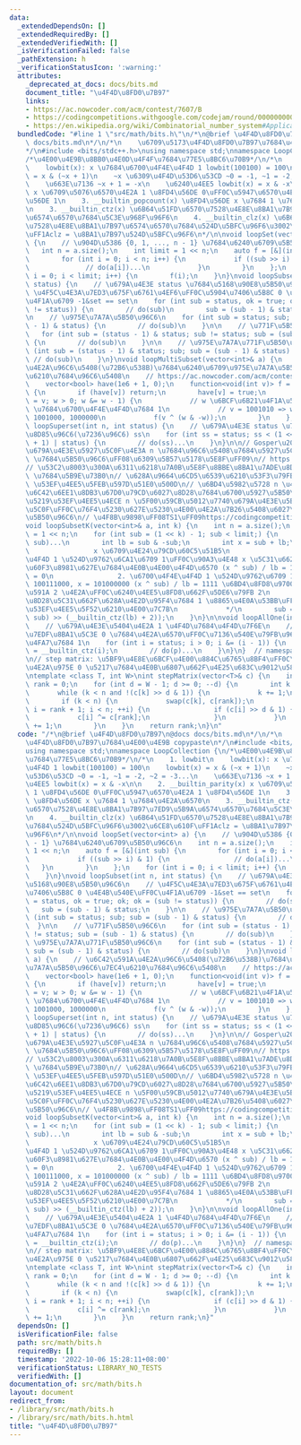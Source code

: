 ```yaml
---
data:
  _extendedDependsOn: []
  _extendedRequiredBy: []
  _extendedVerifiedWith: []
  _isVerificationFailed: false
  _pathExtension: h
  _verificationStatusIcon: ':warning:'
  attributes:
    _deprecated_at_docs: docs/bits.md
    document_title: "\u4F4D\u8FD0\u7B97"
    links:
    - https://ac.nowcoder.com/acm/contest/7607/B
    - https://codingcompetitions.withgoogle.com/codejam/round/0000000000007706/0000000000045875
    - https://en.wikipedia.org/wiki/Combinatorial_number_system#Applications
  bundledCode: "#line 1 \"src/math/bits.h\"\n/*\n@brief \u4F4D\u8FD0\u7B97\n@docs\
    \ docs/bits.md\n*/\n/*\n    \u6709\u5173\u4F4D\u8FD0\u7B97\u7684\u4E00\u4E9B copypaste\n\
    */\n#include <bits/stdc++.h>\nusing namespace std;\nnamespace LoopCollection {\n\
    /*\u4E00\u4E9B\u8BB0\u4E0D\u4F4F\u7684\u77E5\u8BC6\u70B9*/\n/*\n    1. lowbit\n\
    \    lowbit(x): x \u7684\u6700\u4F4E\u4F4D 1 lowbit(100100) = 100\n    lowbit(x)\
    \ = x & (~x + 1)\n    ~x \u6309\u4F4D\u53D6\u53CD ~0 = -1, ~1 = -2, ~2 = -3...\n\
    \    \u663E\u7136 ~x + 1 = -x\n    \u6240\u4EE5 lowbit(x) = x & -x\n\n    2. __builtin_parity(x)\
    \ x \u6709\u5076\u6570\u4E2A 1 \u8FD4\u56DE 0\uFF0C\u5947\u6570\u4E2A 1 \u8FD4\
    \u56DE 1\n    3. __builtin_popcount(x) \u8FD4\u56DE x \u7684 1 \u7684\u4E2A\u6570\
    \n    3. __builtin_ctz(x) \u6B64\u51FD\u6570\u7528\u4E8E\u8BA1\u7B97\u7ED9\u5B9A\
    \u6574\u6570\u7684\u5C3E\u968F\u96F6\n    4. __builtin_clz(x) \u6B64\u51FD\u6570\
    \u7528\u4E8E\u8BA1\u7B97\u6574\u6570\u7684\u524D\u5BFC\u96F6\u3002\u6CE8\u610F\
    \uFF1Aclz = \u8BA1\u7B97\u524D\u5BFC\u96F6\n*/\n\nvoid loopSet(vector<int> a)\
    \ {\n    // \u904D\u5386 {0, 1, ..., n - 1} \u7684\u6240\u6709\u5B50\u96C6\n \
    \   int n = a.size();\n    int limit = 1 << n;\n    auto f = [&](int sub) {\n\
    \        for (int i = 0; i < n; i++) {\n            if ((sub >> i) & 1) {\n  \
    \              // do(a[i])...\n            }\n        }\n    };\n    for (int\
    \ i = 0; i < limit; i++) {\n        f(i);\n    }\n}\nvoid loopSubset(int n, int\
    \ status) {\n    // \u679A\u4E3E status \u7684\u5168\u90E8\u5B50\u96C6\n    //\
    \ \u4F5C\u4E3A\u7ED3\u675F\u6761\u4EF6\uFF0C\u5904\u7406\u5B8C 0 \u4E4B\u540E\uFF0C\
    \u4F1A\u6709 -1&set == set\n    for (int sub = status, ok = true; ok; ok = (sub\
    \ != status)) {\n        // do(sub)\n        sub = (sub - 1) & status;\n    }\n\
    \n    // \u975E\u7A7A\u5B50\u96C6\n    for (int sub = status; sub; sub = (sub\
    \ - 1) & status) {\n        // do(sub)\n    }\n\n    // \u771F\u5B50\u96C6\n \
    \   for (int sub = (status - 1) & status; sub != status; sub = (sub - 1) & status)\
    \ {\n        // do(sub)\n    }\n\n    // \u975E\u7A7A\u771F\u5B50\u96C6\n    for\
    \ (int sub = (status - 1) & status; sub; sub = (sub - 1) & status) {\n       \
    \ // do(sub)\n    }\n}\nvoid loopMultiSubset(vector<int>& a) {\n    // \u6C42\u591A\
    \u4E2A\u96C6\u5408(\u72B6\u538B)\u7684\u6240\u6709\u975E\u7A7A\u5B50\u96C6\u7EC4\
    \u6210\u7684\u96C6\u5408\n    // https://ac.nowcoder.com/acm/contest/7607/B\n\
    \    vector<bool> have(1e6 + 1, 0);\n    function<void(int v)> f = [&](int v)\
    \ {\n        if (have[v]) return;\n        have[v] = true;\n        for (int w\
    \ = v; w > 0; w &= w - 1) {\n            // w \u6BCF\u6B21\u4F1A\u5E72\u6389 v\
    \ \u7684\u6700\u4F4E\u4F4D\u7684 1\n            // v = 1001010 => w = 1001010,\
    \ 1001000, 1000000\n            f(v ^ (w & -w));\n        }\n    };\n}\n\nvoid\
    \ loopSuperset(int n, int status) {\n    // \u679A\u4E3E status \u7684\u5168\u90E8\
    \u8D85\u96C6(\u7236\u96C6) ss\n    for (int ss = status; ss < (1 << n); ss = (ss\
    \ + 1) | status) {\n        // do(ss)...\n    }\n}\n\n// Gosper\u2019s Hack\uFF1A\
    \u679A\u4E3E\u5927\u5C0F\u4E3A n \u7684\u96C6\u5408\u7684\u5927\u5C0F\u4E3A k\
    \ \u7684\u5B50\u96C6\uFF08\u6309\u5B57\u5178\u5E8F\uFF09\n// https://en.wikipedia.org/wiki/Combinatorial_number_system#Applications\n\
    // \u53C2\u8003\u300A\u6311\u6218\u7A0B\u5E8F\u8BBE\u8BA1\u7ADE\u8D5B\u300Bp.156-158\
    \ \u7684\u5B9E\u73B0\n// \u628A\u9664\u6CD5\u6539\u6210\u53F3\u79FB bits.TrailingZeros\
    \ \u53EF\u4EE5\u5FEB\u597D\u51E0\u500D\n// \u6BD4\u5982\u5728 n \u4E2A\u6570\u4E2D\
    \u6C42\u6EE1\u8DB3\u67D0\u79CD\u6027\u8D28\u7684\u6700\u5927\u5B50\u96C6\uFF0C\
    \u5219\u53EF\u4EE5\u4ECE n \u5F00\u59CB\u5012\u7740\u679A\u4E3E\u5B50\u96C6\u5927\
    \u5C0F\uFF0C\u76F4\u5230\u627E\u5230\u4E00\u4E2A\u7B26\u5408\u6027\u8D28\u7684\
    \u5B50\u96C6\n// \u4F8B\u9898\uFF08TS1\uFF09https://codingcompetitions.withgoogle.com/codejam/round/0000000000007706/0000000000045875\n\
    void loopSubsetK(vector<int>& a, int k) {\n    int n = a.size();\n    int limit\
    \ = 1 << n;\n    for (int sub = (1 << k) - 1; sub < limit;) {\n        // do(a,\
    \ sub)...\n        int lb = sub & -sub;\n        int x = sub + lb;\n        /*\n\
    \                x \u6709\u4E24\u79CD\u60C5\u51B5\n                1. \u6700\u4F4E\
    \u4F4D 1 \u524D\u9762\u6CA1\u6709 1\uFF0C\u90A3\u4E48 x \u5C31\u662F\u6211\u4EEC\
    \u60F3\u8981\u627E\u7684\u4E0B\u4E00\u4F4D\u6570 (x ^ sub) / lb = 11, 11 >> 2\
    \ = 0\n                2. \u6700\u4F4E\u4F4D 1 \u524D\u9762\u6709 1, \u6BD4\u5982\
    \ 100111000, x = 101000000 (x ^ sub) / lb = 1111 \u6BD4\u8FD8\u9700\u8981\u7684\
    \u591A 2 \u4E2A\uFF0C\u6240\u4EE5\u8FD8\u662F\u5DE6\u79FB 2\n                \u672C\
    \u8D28\u5C31\u662F\u628A\u4E2D\u95F4\u7684 1 \u8865\u4E0A\u53BB\uFF0C\u5176\u5B9E\
    \u53EF\u4EE5\u5F52\u6210\u4E00\u7C7B\n            */\n        sub = x + ((x ^\
    \ sub) >> (__builtin_ctz(lb) + 2));\n    }\n}\n\nvoid loopAllOne(int status) {\n\
    \    // \u679A\u4E3E\u5404\u4E2A 1 \u4F4D\u7684\u4F4D\u7F6E\n    // \u6BCF\u6B21\
    \u7EDF\u8BA1\u5C3E 0 \u7684\u4E2A\u6570\uFF0C\u7136\u540E\u79FB\u9664\u6700\u53F3\
    \u4FA7\u7684 1\n    for (int i = status; i > 0; i &= (i - 1)) {\n        int p\
    \ = __builtin_ctz(i);\n        // do(p)...\n    }\n}\n}  // namespace LoopCollection\n\
    \n// step matrix: \u5BF9\u4E8E\u6BCF\u4E00\u884C\u6765\u8BF4\uFF0C\u7B2C\u4E00\
    \u4E2A\u975E 0 \u5217\u7684\u4E0B\u6807\u662F\u4E25\u683C\u9012\u589E\u7684\u3002\
    \ntemplate <class T, int W>\nint stepMatrix(vector<T>& c) {\n    int n = (int)c.size(),\
    \ rank = 0;\n    for (int d = W - 1; d >= 0; --d) {\n        int k = rank;\n \
    \       while (k < n and !(c[k] >> d & 1)) {\n            k += 1;\n        }\n\
    \        if (k < n) {\n            swap(c[k], c[rank]);\n            for (int\
    \ i = rank + 1; i < n; ++i) {\n                if (c[i] >> d & 1) {\n        \
    \            c[i] ^= c[rank];\n                }\n            }\n            rank\
    \ += 1;\n        }\n    }\n    return rank;\n}\n"
  code: "/*\n@brief \u4F4D\u8FD0\u7B97\n@docs docs/bits.md\n*/\n/*\n    \u6709\u5173\
    \u4F4D\u8FD0\u7B97\u7684\u4E00\u4E9B copypaste\n*/\n#include <bits/stdc++.h>\n\
    using namespace std;\nnamespace LoopCollection {\n/*\u4E00\u4E9B\u8BB0\u4E0D\u4F4F\
    \u7684\u77E5\u8BC6\u70B9*/\n/*\n    1. lowbit\n    lowbit(x): x \u7684\u6700\u4F4E\
    \u4F4D 1 lowbit(100100) = 100\n    lowbit(x) = x & (~x + 1)\n    ~x \u6309\u4F4D\
    \u53D6\u53CD ~0 = -1, ~1 = -2, ~2 = -3...\n    \u663E\u7136 ~x + 1 = -x\n    \u6240\
    \u4EE5 lowbit(x) = x & -x\n\n    2. __builtin_parity(x) x \u6709\u5076\u6570\u4E2A\
    \ 1 \u8FD4\u56DE 0\uFF0C\u5947\u6570\u4E2A 1 \u8FD4\u56DE 1\n    3. __builtin_popcount(x)\
    \ \u8FD4\u56DE x \u7684 1 \u7684\u4E2A\u6570\n    3. __builtin_ctz(x) \u6B64\u51FD\
    \u6570\u7528\u4E8E\u8BA1\u7B97\u7ED9\u5B9A\u6574\u6570\u7684\u5C3E\u968F\u96F6\
    \n    4. __builtin_clz(x) \u6B64\u51FD\u6570\u7528\u4E8E\u8BA1\u7B97\u6574\u6570\
    \u7684\u524D\u5BFC\u96F6\u3002\u6CE8\u610F\uFF1Aclz = \u8BA1\u7B97\u524D\u5BFC\
    \u96F6\n*/\n\nvoid loopSet(vector<int> a) {\n    // \u904D\u5386 {0, 1, ..., n\
    \ - 1} \u7684\u6240\u6709\u5B50\u96C6\n    int n = a.size();\n    int limit =\
    \ 1 << n;\n    auto f = [&](int sub) {\n        for (int i = 0; i < n; i++) {\n\
    \            if ((sub >> i) & 1) {\n                // do(a[i])...\n         \
    \   }\n        }\n    };\n    for (int i = 0; i < limit; i++) {\n        f(i);\n\
    \    }\n}\nvoid loopSubset(int n, int status) {\n    // \u679A\u4E3E status \u7684\
    \u5168\u90E8\u5B50\u96C6\n    // \u4F5C\u4E3A\u7ED3\u675F\u6761\u4EF6\uFF0C\u5904\
    \u7406\u5B8C 0 \u4E4B\u540E\uFF0C\u4F1A\u6709 -1&set == set\n    for (int sub\
    \ = status, ok = true; ok; ok = (sub != status)) {\n        // do(sub)\n     \
    \   sub = (sub - 1) & status;\n    }\n\n    // \u975E\u7A7A\u5B50\u96C6\n    for\
    \ (int sub = status; sub; sub = (sub - 1) & status) {\n        // do(sub)\n  \
    \  }\n\n    // \u771F\u5B50\u96C6\n    for (int sub = (status - 1) & status; sub\
    \ != status; sub = (sub - 1) & status) {\n        // do(sub)\n    }\n\n    //\
    \ \u975E\u7A7A\u771F\u5B50\u96C6\n    for (int sub = (status - 1) & status; sub;\
    \ sub = (sub - 1) & status) {\n        // do(sub)\n    }\n}\nvoid loopMultiSubset(vector<int>&\
    \ a) {\n    // \u6C42\u591A\u4E2A\u96C6\u5408(\u72B6\u538B)\u7684\u6240\u6709\u975E\
    \u7A7A\u5B50\u96C6\u7EC4\u6210\u7684\u96C6\u5408\n    // https://ac.nowcoder.com/acm/contest/7607/B\n\
    \    vector<bool> have(1e6 + 1, 0);\n    function<void(int v)> f = [&](int v)\
    \ {\n        if (have[v]) return;\n        have[v] = true;\n        for (int w\
    \ = v; w > 0; w &= w - 1) {\n            // w \u6BCF\u6B21\u4F1A\u5E72\u6389 v\
    \ \u7684\u6700\u4F4E\u4F4D\u7684 1\n            // v = 1001010 => w = 1001010,\
    \ 1001000, 1000000\n            f(v ^ (w & -w));\n        }\n    };\n}\n\nvoid\
    \ loopSuperset(int n, int status) {\n    // \u679A\u4E3E status \u7684\u5168\u90E8\
    \u8D85\u96C6(\u7236\u96C6) ss\n    for (int ss = status; ss < (1 << n); ss = (ss\
    \ + 1) | status) {\n        // do(ss)...\n    }\n}\n\n// Gosper\u2019s Hack\uFF1A\
    \u679A\u4E3E\u5927\u5C0F\u4E3A n \u7684\u96C6\u5408\u7684\u5927\u5C0F\u4E3A k\
    \ \u7684\u5B50\u96C6\uFF08\u6309\u5B57\u5178\u5E8F\uFF09\n// https://en.wikipedia.org/wiki/Combinatorial_number_system#Applications\n\
    // \u53C2\u8003\u300A\u6311\u6218\u7A0B\u5E8F\u8BBE\u8BA1\u7ADE\u8D5B\u300Bp.156-158\
    \ \u7684\u5B9E\u73B0\n// \u628A\u9664\u6CD5\u6539\u6210\u53F3\u79FB bits.TrailingZeros\
    \ \u53EF\u4EE5\u5FEB\u597D\u51E0\u500D\n// \u6BD4\u5982\u5728 n \u4E2A\u6570\u4E2D\
    \u6C42\u6EE1\u8DB3\u67D0\u79CD\u6027\u8D28\u7684\u6700\u5927\u5B50\u96C6\uFF0C\
    \u5219\u53EF\u4EE5\u4ECE n \u5F00\u59CB\u5012\u7740\u679A\u4E3E\u5B50\u96C6\u5927\
    \u5C0F\uFF0C\u76F4\u5230\u627E\u5230\u4E00\u4E2A\u7B26\u5408\u6027\u8D28\u7684\
    \u5B50\u96C6\n// \u4F8B\u9898\uFF08TS1\uFF09https://codingcompetitions.withgoogle.com/codejam/round/0000000000007706/0000000000045875\n\
    void loopSubsetK(vector<int>& a, int k) {\n    int n = a.size();\n    int limit\
    \ = 1 << n;\n    for (int sub = (1 << k) - 1; sub < limit;) {\n        // do(a,\
    \ sub)...\n        int lb = sub & -sub;\n        int x = sub + lb;\n        /*\n\
    \                x \u6709\u4E24\u79CD\u60C5\u51B5\n                1. \u6700\u4F4E\
    \u4F4D 1 \u524D\u9762\u6CA1\u6709 1\uFF0C\u90A3\u4E48 x \u5C31\u662F\u6211\u4EEC\
    \u60F3\u8981\u627E\u7684\u4E0B\u4E00\u4F4D\u6570 (x ^ sub) / lb = 11, 11 >> 2\
    \ = 0\n                2. \u6700\u4F4E\u4F4D 1 \u524D\u9762\u6709 1, \u6BD4\u5982\
    \ 100111000, x = 101000000 (x ^ sub) / lb = 1111 \u6BD4\u8FD8\u9700\u8981\u7684\
    \u591A 2 \u4E2A\uFF0C\u6240\u4EE5\u8FD8\u662F\u5DE6\u79FB 2\n                \u672C\
    \u8D28\u5C31\u662F\u628A\u4E2D\u95F4\u7684 1 \u8865\u4E0A\u53BB\uFF0C\u5176\u5B9E\
    \u53EF\u4EE5\u5F52\u6210\u4E00\u7C7B\n            */\n        sub = x + ((x ^\
    \ sub) >> (__builtin_ctz(lb) + 2));\n    }\n}\n\nvoid loopAllOne(int status) {\n\
    \    // \u679A\u4E3E\u5404\u4E2A 1 \u4F4D\u7684\u4F4D\u7F6E\n    // \u6BCF\u6B21\
    \u7EDF\u8BA1\u5C3E 0 \u7684\u4E2A\u6570\uFF0C\u7136\u540E\u79FB\u9664\u6700\u53F3\
    \u4FA7\u7684 1\n    for (int i = status; i > 0; i &= (i - 1)) {\n        int p\
    \ = __builtin_ctz(i);\n        // do(p)...\n    }\n}\n}  // namespace LoopCollection\n\
    \n// step matrix: \u5BF9\u4E8E\u6BCF\u4E00\u884C\u6765\u8BF4\uFF0C\u7B2C\u4E00\
    \u4E2A\u975E 0 \u5217\u7684\u4E0B\u6807\u662F\u4E25\u683C\u9012\u589E\u7684\u3002\
    \ntemplate <class T, int W>\nint stepMatrix(vector<T>& c) {\n    int n = (int)c.size(),\
    \ rank = 0;\n    for (int d = W - 1; d >= 0; --d) {\n        int k = rank;\n \
    \       while (k < n and !(c[k] >> d & 1)) {\n            k += 1;\n        }\n\
    \        if (k < n) {\n            swap(c[k], c[rank]);\n            for (int\
    \ i = rank + 1; i < n; ++i) {\n                if (c[i] >> d & 1) {\n        \
    \            c[i] ^= c[rank];\n                }\n            }\n            rank\
    \ += 1;\n        }\n    }\n    return rank;\n}"
  dependsOn: []
  isVerificationFile: false
  path: src/math/bits.h
  requiredBy: []
  timestamp: '2022-10-06 15:28:11+08:00'
  verificationStatus: LIBRARY_NO_TESTS
  verifiedWith: []
documentation_of: src/math/bits.h
layout: document
redirect_from:
- /library/src/math/bits.h
- /library/src/math/bits.h.html
title: "\u4F4D\u8FD0\u7B97"
---
```


